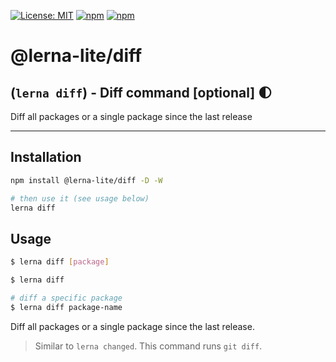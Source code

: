 [![License: MIT](https://img.shields.io/badge/License-MIT-yellow.svg)](https://opensource.org/licenses/MIT)
[![npm](https://img.shields.io/npm/dy/@lerna-lite/diff?color=forest)](https://www.npmjs.com/package/@lerna-lite/diff)
[![npm](https://img.shields.io/npm/v/@lerna-lite/diff.svg?logo=npm&logoColor=fff)](https://www.npmjs.com/package/@lerna-lite/diff)

# @lerna-lite/diff

## (`lerna diff`) - Diff command [optional] 🌓

Diff all packages or a single package since the last release

---

## Installation

```sh
npm install @lerna-lite/diff -D -W

# then use it (see usage below)
lerna diff
```

## Usage

```sh
$ lerna diff [package]

$ lerna diff

# diff a specific package
$ lerna diff package-name
```

Diff all packages or a single package since the last release.

> Similar to `lerna changed`. This command runs `git diff`.
